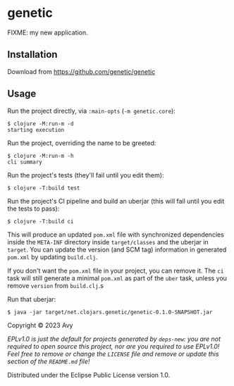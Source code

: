 # genetic

FIXME: my new application.

## Installation

Download from https://github.com/genetic/genetic

## Usage

Run the project directly, via `:main-opts` (`-m genetic.core`):

    $ clojure -M:run-m -d
    starting execution

Run the project, overriding the name to be greeted:

    $ clojure -M:run-m -h
    cli summary

Run the project's tests (they'll fail until you edit them):

    $ clojure -T:build test

Run the project's CI pipeline and build an uberjar (this will fail until you edit the tests to pass):

    $ clojure -T:build ci

This will produce an updated `pom.xml` file with synchronized dependencies inside the `META-INF`
directory inside `target/classes` and the uberjar in `target`. You can update the version (and SCM tag)
information in generated `pom.xml` by updating `build.clj`.

If you don't want the `pom.xml` file in your project, you can remove it. The `ci` task will
still generate a minimal `pom.xml` as part of the `uber` task, unless you remove `version`
from `build.clj`.s

Run that uberjar:

    $ java -jar target/net.clojars.genetic/genetic-0.1.0-SNAPSHOT.jar

Copyright © 2023 Avy

_EPLv1.0 is just the default for projects generated by `deps-new`: you are not_
_required to open source this project, nor are you required to use EPLv1.0!_
_Feel free to remove or change the `LICENSE` file and remove or update this_
_section of the `README.md` file!_

Distributed under the Eclipse Public License version 1.0.
